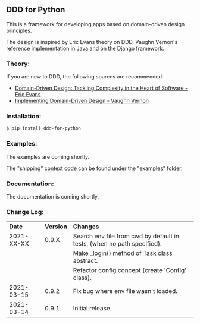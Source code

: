 ## DDD for Python  

This is a framework for developing apps based on domain-driven design principles.
  
The design is inspired by Eric Evans theory on DDD, Vaughn Vernon's reference implementation in Java and on the Django framework.
  
### Theory:  
  
If you are new to DDD, the following sources are recommended:
  
- [Domain-Driven Design: Tackling Complexity in the Heart of Software - Eric Evans](https://www.amazon.com/Domain-Driven-Design-Tackling-Complexity-Software/dp/0321125215)  
- [Implementing Domain-Driven Design - Vaughn Vernon](https://www.amazon.com/Implementing-Domain-Driven-Design-Vaughn-Vernon/dp/0321834577)  
  
### Installation:  
  
```bash
$ pip install ddd-for-python
```
  
### Examples:  
  
The examples are coming shortly.

The "shipping" context code can be found under the "examples" folder.
  
### Documentation:  
  
The documentation is coming shortly.
  
### Change Log:  

| | | |  
|-|-|-|  
| __Date__   | __Version__ | __Changes__                                                                |
| 2021-XX-XX | 0.9.X       | Search env file from cwd by default in tests, (when no path specified).    |
|            |             | Make _login() method of Task class abstract.                               |
|            |             | Refactor config concept (create 'Config' class).                           |
| 2021-03-15 | 0.9.2       | Fix bug where env file wasn't loaded.                                      |
| 2021-03-14 | 0.9.1       | Initial release.                                                           |
